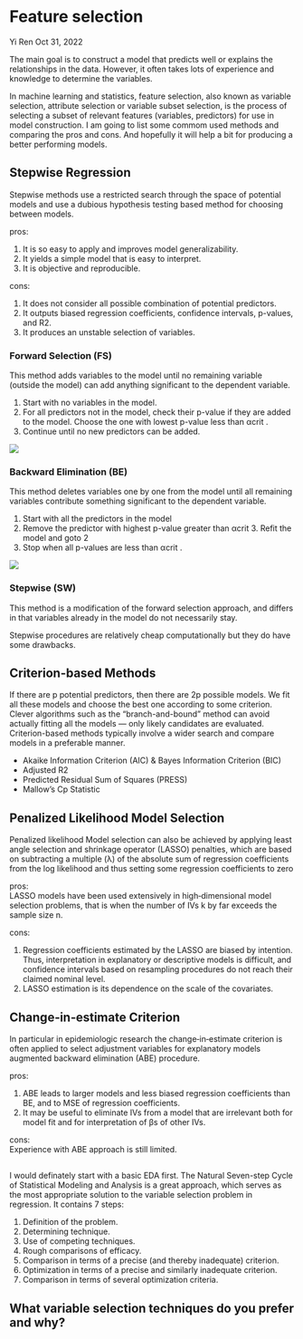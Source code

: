 Feature selection
================
Yi Ren
Oct 31, 2022

The main goal is to construct a model that predicts well or explains the relationships in the data. However, it often takes lots of experience and knowledge to determine the variables. 

In machine learning and statistics, feature selection, also known as variable selection, attribute selection or variable subset selection, is the process of selecting a subset of relevant features (variables, predictors) for use in model construction. I am going to list some commom used methods and comparing the pros and cons. And hopefully it will help a bit for producing a better performing models.

## Stepwise Regression
Stepwise methods use a restricted search through the space of potential models and use a dubious hypothesis testing based method for choosing between models.

pros:
1. It is so easy to apply and improves model generalizability.
2. It yields a simple model that is easy to interpret.
3. It is objective and reproducible.

cons: 
1. It does not consider all possible combination of potential predictors.
2. It outputs biased regression coefficients, confidence intervals, p-values, and R2.
3. It produces an unstable selection of variables.

### Forward Selection (FS) 
This method adds variables to the model until no remaining variable (outside the model) can add anything significant to the dependent variable. 

1. Start with no variables in the model.
2. For all predictors not in the model, check their p-value if they are added to the model. Choose the one with lowest p-value less than αcrit .
3. Continue until no new predictors can be added.

![](https://quantifyinghealth.com/wp-content/uploads/2019/10/forward-stepwise-algorithm.png)

### Backward Elimination (BE)
This method deletes variables one by one from the model until all remaining variables contribute something significant to the dependent variable. 

1. Start with all the predictors in the model
2. Remove the predictor with highest p-value greater than αcrit 3. Refit the model and goto 2
4. Stop when all p-values are less than αcrit .

![](https://quantifyinghealth.com/wp-content/uploads/2019/10/backward-stepwise-algorithm.png)

### Stepwise (SW) 
This method is a modification of the forward selection approach, and differs in that variables already in the model do not necessarily stay.

Stepwise procedures are relatively cheap computationally but they do have some drawbacks.

## Criterion-based Methods 
If there are p potential predictors, then there are 2p possible models. We fit all these models and choose the best one according to some criterion. Clever algorithms such as the “branch-and-bound” method can avoid actually fitting all the models — only likely candidates are evaluated. Criterion-based methods typically involve a wider search and compare models in a preferable manner.
+ Akaike Information Criterion (AIC) & Bayes Information Criterion (BIC) 
+ Adjusted R2
+ Predicted Residual Sum of Squares (PRESS) 
+ Mallow’s Cp Statistic

## Penalized Likelihood Model Selection
Penalized likelihood Model selection can also be achieved by applying least angle selection and shrinkage operator (LASSO) penalties, which are based on subtracting a multiple (λ) of the absolute sum of regression coefficients from the log likelihood and thus setting some regression coefficients to zero

pros:  
LASSO models have been used extensively in high‐dimensional model selection problems, that is when the number of IVs k by far exceeds the sample size n. 

cons:
1. Regression coefficients estimated by the LASSO are biased by intention. Thus, interpretation in explanatory or descriptive models is difficult, and confidence intervals based on resampling procedures do not reach their claimed nominal level. 
2. LASSO estimation is its dependence on the scale of the covariates. 

## Change‐in‐estimate Criterion 
In particular in epidemiologic research the change‐in‐estimate criterion is often applied to select adjustment variables for explanatory models augmented backward elimination (ABE) procedure. 

pros:  
1. ABE leads to larger models and less biased regression coefficients than BE, and to MSE of regression coefficients.
2. It may be useful to eliminate IVs from a model that are irrelevant both for model fit and for interpretation of βs of other IVs. 

cons:  
Experience with ABE approach is still limited.

## 

I would definately start with a basic EDA first. The Natural Seven-step Cycle of Statistical Modeling and Analysis is a great approach, which serves as the most appropriate solution to the variable selection problem in regression. It contains 7 steps:
1. Definition of the problem.    
2. Determining technique.  
3. Use of competing techniques.  
4. Rough comparisons of efficacy.   
5. Comparison in terms of a precise (and thereby inadequate) criterion.  
6. Optimization in terms of a precise and similarly inadequate criterion.  
7. Comparison in terms of several optimization criteria.   

## What variable selection techniques do you prefer and why? 

